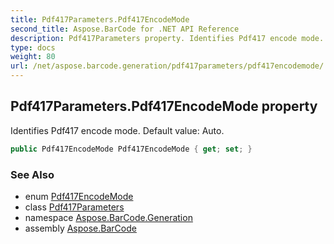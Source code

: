 ```yaml
---
title: Pdf417Parameters.Pdf417EncodeMode
second_title: Aspose.BarCode for .NET API Reference
description: Pdf417Parameters property. Identifies Pdf417 encode mode. Default value Auto
type: docs
weight: 80
url: /net/aspose.barcode.generation/pdf417parameters/pdf417encodemode/
---
```

## Pdf417Parameters.Pdf417EncodeMode property

Identifies Pdf417 encode mode. Default value: Auto.

```csharp
public Pdf417EncodeMode Pdf417EncodeMode { get; set; }
```

### See Also

* enum [Pdf417EncodeMode](../../pdf417encodemode/)
* class [Pdf417Parameters](../)
* namespace [Aspose.BarCode.Generation](../../pdf417parameters/)
* assembly [Aspose.BarCode](../../../)


